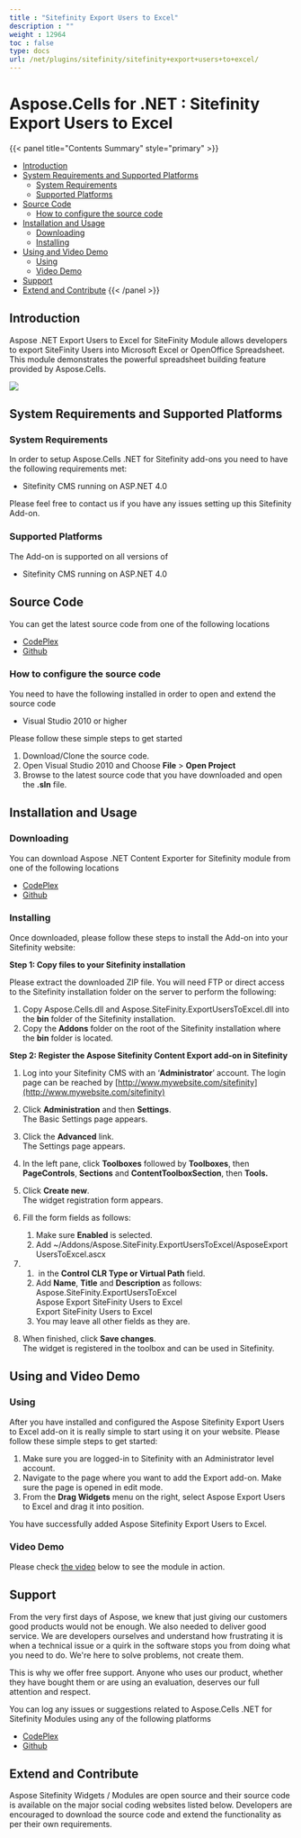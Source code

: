```yaml
---
title : "Sitefinity Export Users to Excel" 
description : "" 
weight : 12964 
toc : false
type: docs
url: /net/plugins/sitefinity/sitefinity+export+users+to+excel/
---
```


# Aspose.Cells for .NET : Sitefinity Export Users to Excel


{{< panel title="Contents Summary" style="primary" >}}
*   [Introduction](#introduction)
*   [System Requirements and Supported Platforms](#system-requirements-and-supported-platforms)
    *   [System Requirements](#system-requirements)
    *   [Supported Platforms](#supported-platforms)
*   [Source Code](#source-code)
    *   [How to configure the source code](#how-to-configure-the-source-code)
*   [Installation and Usage](#installation-and-usage)
    *   [Downloading](#downloading)
    *   [Installing](#installing)
*   [Using and Video Demo](#using-and-video-demo)
    *   [Using](#using)
    *   [Video Demo](#video-demo)
*   [Support](#support)
*   [Extend and Contribute](#extend-and-contribute)
{{< /panel >}}
## Introduction

Aspose .NET Export Users to Excel for SiteFinity Module allows developers to export SiteFinity Users into Microsoft Excel or OpenOffice Spreadsheet. This module demonstrates the powerful spreadsheet building feature provided by Aspose.Cells.

![](http://www.aspose.com/blogs/wp-content/uploads/2015/11/Screenshot-2015-11-20-13.12.00-1024x309.png)

## System Requirements and Supported Platforms

### System Requirements

In order to setup Aspose.Cells .NET for Sitefinity add-ons you need to have the following requirements met:

*   Sitefinity CMS running on ASP.NET 4.0

Please feel free to contact us if you have any issues setting up this Sitefinity Add-on.

### Supported Platforms

The Add-on is supported on all versions of

*   Sitefinity CMS running on ASP.NET 4.0

## Source Code

You can get the latest source code from one of the following locations

*   [CodePlex](https://asposecellssitefinity.codeplex.com/SourceControl/latest)
*   [Github](https://github.com/aspose-cells/Aspose.Cells-for-.NET/tree/master/Plugins/SiteFinity)

### How to configure the source code

You need to have the following installed in order to open and extend the source code

*   Visual Studio 2010 or higher

Please follow these simple steps to get started

1.  Download/Clone the source code.
2.  Open Visual Studio 2010 and Choose **File** > **Open Project**
3.  Browse to the latest source code that you have downloaded and open the **.sln** file.

## Installation and Usage

### Downloading

You can download Aspose .NET Content Exporter for Sitefinity module from one of the following locations

*   [CodePlex](https://asposecellssitefinity.codeplex.com/releases)
*   [Github](https://github.com/aspose-cells/Aspose.Cells-for-.NET/releases)

### Installing

Once downloaded, please follow these steps to install the Add-on into your Sitefinity website:

**Step 1: Copy files to your Sitefinity installation**

Please extract the downloaded ZIP file. You will need FTP or direct access to the Sitefinity installation folder on the server to perform the following:

1.  Copy Aspose.Cells.dll and Aspose.SiteFinity.ExportUsersToExcel.dll into the **bin** folder of the Sitefinity installation.
2.  Copy the **Addons** folder on the root of the Sitefinity installation where the **bin** folder is located.

**Step 2: Register the Aspose Sitefinity Content Export add-on in Sitefinity**

1.  Log into your Sitefinity CMS with an ‘**Administrator**’ account. The login page can be reached by [http://www.mywebsite.com/sitefinity](http://www.mywebsite.com/sitefinity)
2.  Click **Administration** and then **Settings**.  
    The Basic Settings page appears.
3.  Click the **Advanced** link.  
    The Settings page appears.
4.  In the left pane, click **Toolboxes** followed by **Toolboxes**, then **PageControls**, **Sections** and **ContentToolboxSection**, then **Tools.**
5.  Click **Create new**.  
    The widget registration form appears.
6.  Fill the form fields as follows:
    1.  Make sure **Enabled** is selected.
    2.  Add ~/Addons/Aspose.SiteFinity.ExportUsersToExcel/AsposeExportUsersToExcel.ascx

1.  1.   in the **Control CLR Type or Virtual Path** field.
    2.  Add **Name**, **Title** and **Description** as follows:  
        Aspose.SiteFinity.ExportUsersToExcel  
        Aspose Export SiteFinity Users to Excel  
        Export SiteFinity Users to Excel
    3.  You may leave all other fields as they are.
2.  When finished, click **Save changes**.  
    The widget is registered in the toolbox and can be used in Sitefinity.

## Using and Video Demo

### Using

After you have installed and configured the Aspose Sitefinity Export Users to Excel add-on it is really simple to start using it on your website. Please follow these simple steps to get started:

1.  Make sure you are logged-in to Sitefinity with an Administrator level account.
2.  Navigate to the page where you want to add the Export add-on. Make sure the page is opened in edit mode.
3.  From the **Drag Widgets** menu on the right, select Aspose Export Users to Excel and drag it into position.

  
You have successfully added Aspose Sitefinity Export Users to Excel.

### Video Demo

Please check [the video](https://www.youtube.com/watch?v=O1524u-Pom4) below to see the module in action.

## Support

From the very first days of Aspose, we knew that just giving our customers good products would not be enough. We also needed to deliver good service. We are developers ourselves and understand how frustrating it is when a technical issue or a quirk in the software stops you from doing what you need to do. We're here to solve problems, not create them.

This is why we offer free support. Anyone who uses our product, whether they have bought them or are using an evaluation, deserves our full attention and respect.

You can log any issues or suggestions related to Aspose.Cells .NET for Sitefinity Modules using any of the following platforms

*   [CodePlex](https://asposecellssitefinity.codeplex.com/workitem/list/basic)
*   [Github](https://github.com/aspose-cells/Aspose.Cells-for-.NET/issues)

## Extend and Contribute

Aspose Sitefinity Widgets / Modules are open source and their source code is available on the major social coding websites listed below. Developers are encouraged to download the source code and extend the functionality as per their own requirements.

